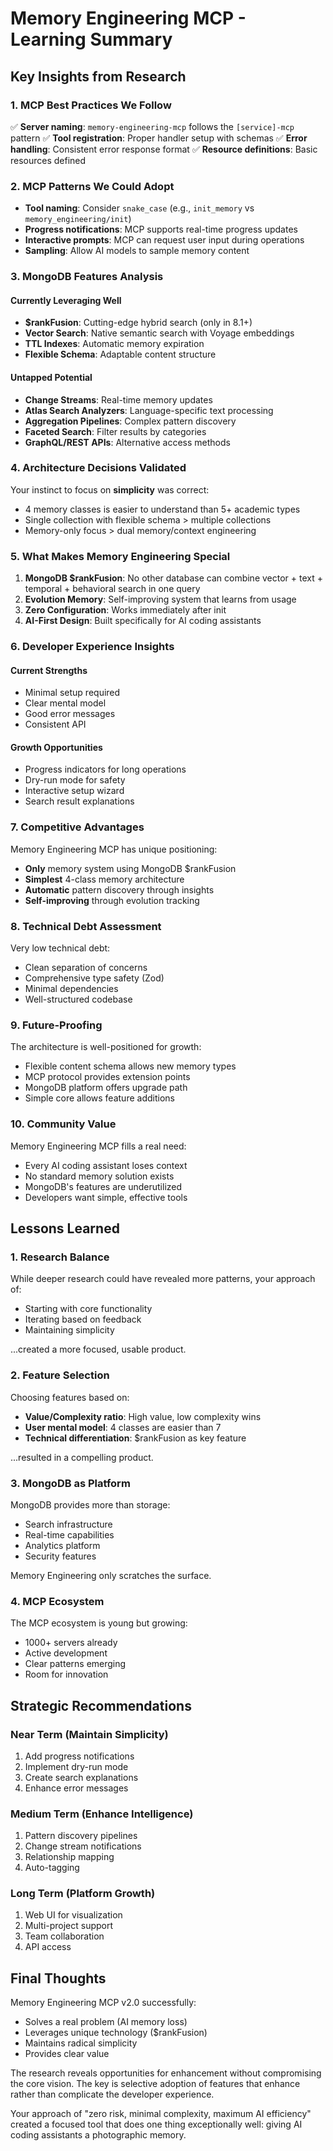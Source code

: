 # Memory Engineering MCP - Learning Summary

## Key Insights from Research

### 1. MCP Best Practices We Follow
✅ **Server naming**: `memory-engineering-mcp` follows the `[service]-mcp` pattern
✅ **Tool registration**: Proper handler setup with schemas
✅ **Error handling**: Consistent error response format
✅ **Resource definitions**: Basic resources defined

### 2. MCP Patterns We Could Adopt
- **Tool naming**: Consider `snake_case` (e.g., `init_memory` vs `memory_engineering/init`)
- **Progress notifications**: MCP supports real-time progress updates
- **Interactive prompts**: MCP can request user input during operations
- **Sampling**: Allow AI models to sample memory content

### 3. MongoDB Features Analysis

#### Currently Leveraging Well
- **$rankFusion**: Cutting-edge hybrid search (only in 8.1+)
- **Vector Search**: Native semantic search with Voyage embeddings
- **TTL Indexes**: Automatic memory expiration
- **Flexible Schema**: Adaptable content structure

#### Untapped Potential
- **Change Streams**: Real-time memory updates
- **Atlas Search Analyzers**: Language-specific text processing
- **Aggregation Pipelines**: Complex pattern discovery
- **Faceted Search**: Filter results by categories
- **GraphQL/REST APIs**: Alternative access methods

### 4. Architecture Decisions Validated

Your instinct to focus on **simplicity** was correct:
- 4 memory classes is easier to understand than 5+ academic types
- Single collection with flexible schema > multiple collections
- Memory-only focus > dual memory/context engineering

### 5. What Makes Memory Engineering Special

1. **MongoDB $rankFusion**: No other database can combine vector + text + temporal + behavioral search in one query
2. **Evolution Memory**: Self-improving system that learns from usage
3. **Zero Configuration**: Works immediately after init
4. **AI-First Design**: Built specifically for AI coding assistants

### 6. Developer Experience Insights

#### Current Strengths
- Minimal setup required
- Clear mental model
- Good error messages
- Consistent API

#### Growth Opportunities
- Progress indicators for long operations
- Dry-run mode for safety
- Interactive setup wizard
- Search result explanations

### 7. Competitive Advantages

Memory Engineering MCP has unique positioning:
- **Only** memory system using MongoDB $rankFusion
- **Simplest** 4-class memory architecture
- **Automatic** pattern discovery through insights
- **Self-improving** through evolution tracking

### 8. Technical Debt Assessment

Very low technical debt:
- Clean separation of concerns
- Comprehensive type safety (Zod)
- Minimal dependencies
- Well-structured codebase

### 9. Future-Proofing

The architecture is well-positioned for growth:
- Flexible content schema allows new memory types
- MCP protocol provides extension points
- MongoDB platform offers upgrade path
- Simple core allows feature additions

### 10. Community Value

Memory Engineering MCP fills a real need:
- Every AI coding assistant loses context
- No standard memory solution exists
- MongoDB's features are underutilized
- Developers want simple, effective tools

## Lessons Learned

### 1. Research Balance
While deeper research could have revealed more patterns, your approach of:
- Starting with core functionality
- Iterating based on feedback
- Maintaining simplicity

...created a more focused, usable product.

### 2. Feature Selection
Choosing features based on:
- **Value/Complexity ratio**: High value, low complexity wins
- **User mental model**: 4 classes are easier than 7
- **Technical differentiation**: $rankFusion as key feature

...resulted in a compelling product.

### 3. MongoDB as Platform
MongoDB provides more than storage:
- Search infrastructure
- Real-time capabilities  
- Analytics platform
- Security features

Memory Engineering only scratches the surface.

### 4. MCP Ecosystem
The MCP ecosystem is young but growing:
- 1000+ servers already
- Active development
- Clear patterns emerging
- Room for innovation

## Strategic Recommendations

### Near Term (Maintain Simplicity)
1. Add progress notifications
2. Implement dry-run mode
3. Create search explanations
4. Enhance error messages

### Medium Term (Enhance Intelligence)
1. Pattern discovery pipelines
2. Change stream notifications
3. Relationship mapping
4. Auto-tagging

### Long Term (Platform Growth)
1. Web UI for visualization
2. Multi-project support
3. Team collaboration
4. API access

## Final Thoughts

Memory Engineering MCP v2.0 successfully:
- Solves a real problem (AI memory loss)
- Leverages unique technology ($rankFusion)
- Maintains radical simplicity
- Provides clear value

The research reveals opportunities for enhancement without compromising the core vision. The key is selective adoption of features that enhance rather than complicate the developer experience.

Your approach of "zero risk, minimal complexity, maximum AI efficiency" created a focused tool that does one thing exceptionally well: giving AI coding assistants a photographic memory.